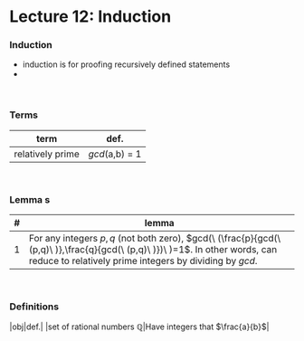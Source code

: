 # Lecture 12: Induction

### Induction
- induction is for proofing recursively defined statements
- 
  
<br/>

### Terms
|term|def.|
|---|---|
|relatively prime|*gcd*(a,b) = 1|

<br/>

### Lemma s
|#|lemma|
|---|---|
|1|For any integers $p,q$ (not both zero), $gcd(\ (\frac{p}{gcd(\ (p,q)\ )},\frac{q}{gcd(\ (p,q)\ )})\ )=1$. In other words, can reduce to relatively prime integers by dividing by *gcd*.|

<br/>

### Definitions
|obj|def.|
|set of rational numbers $\mathbb{Q}$|Have integers that $\frac{a}{b}$|
